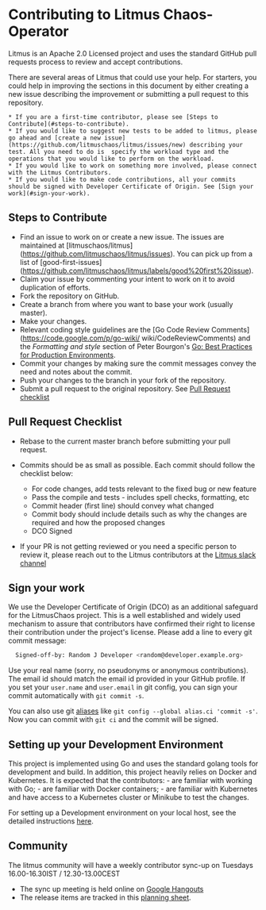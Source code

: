 # Contributing to Litmus Chaos-Operator

Litmus is an Apache 2.0 Licensed project and uses the standard GitHub pull requests process to review and accept contributions.

There are several areas of Litmus that could use your help. For starters, you could help in improving the sections in this document by either creating a new issue describing the improvement or submitting a pull request to this repository. 

    * If you are a first-time contributor, please see [Steps to Contribute](#steps-to-contribute).
    * If you would like to suggest new tests to be added to litmus, please go ahead and [create a new issue](https://github.com/litmuschaos/litmus/issues/new) describing your test. All you need to do is  specify the workload type and the operations that you would like to perform on the workload.
    * If you would like to work on something more involved, please connect with the Litmus Contributors. 
    * If you would like to make code contributions, all your commits should be signed with Developer Certificate of Origin. See [Sign your work](#sign-your-work). 

## Steps to Contribute

* Find an issue to work on or create a new issue. The issues are maintained at [litmuschaos/litmus] (https://github.com/litmuschaos/litmus/issues). You can pick up from a list of [good-first-issues] (https://github.com/litmuschaos/litmus/labels/good%20first%20issue).
* Claim your issue by commenting your intent to work on it to avoid duplication of efforts. 
* Fork the repository on GitHub.
* Create a branch from where you want to base your work (usually master).
* Make your changes.
* Relevant coding style guidelines are the [Go Code Review Comments](https://code.google.com/p/go-wiki/ wiki/CodeReviewComments) and the _Formatting and style_ section of Peter Bourgon's [Go: Best Practices for Production Environments](http://peter.bourgon.org/go-in-production/#formatting-and-style).
* Commit your changes by making sure the commit messages convey the need and notes about the commit.
* Push your changes to the branch in your fork of the repository.
* Submit a pull request to the original repository. See [Pull Request checklist](#pull-request-checklist)

## Pull Request Checklist
* Rebase to the current master branch before submitting your pull request.
* Commits should be as small as possible. Each commit should follow the checklist below:

    - For code changes, add tests relevant to the fixed bug or new feature
    - Pass the compile and tests - includes spell checks, formatting, etc
    - Commit header (first line) should convey what changed
    - Commit body should include details such as why the changes are required and how the proposed  changes
    - DCO Signed
  
* If your PR is not getting reviewed or you need a specific person to review it, please reach out to the Litmus contributors at the [Litmus slack channel](https://app.slack.com/client/T09NY5SBT/CNXNB0ZTN)

## Sign your work

We use the Developer Certificate of Origin (DCO) as an additional safeguard for the LitmusChaos project. This is a well established and widely used mechanism to assure that contributors have confirmed their right to license their contribution under the project's license. Please add a line to every git commit message:

```sh
  Signed-off-by: Random J Developer <random@developer.example.org>
```

Use your real name (sorry, no pseudonyms or anonymous contributions). The email id should match the email id provided in your GitHub profile. 
If you set your `user.name` and `user.email` in git config, you can sign your commit automatically with `git commit -s`. 

You can also use git [aliases](https://git-scm.com/book/tr/v2/Git-Basics-Git-Aliases) like `git config --global alias.ci 'commit -s'`. Now you can commit with `git ci` and the commit will be signed.

## Setting up your Development Environment

This project is implemented using Go and uses the standard golang tools for development and build. In addition, this project heavily relies on Docker and Kubernetes. It is expected that the contributors:
    - are familiar with working with Go;
    - are familiar with Docker containers;
    - are familiar with Kubernetes and have access to a Kubernetes cluster or Minikube to test the changes.

For setting up a Development environment on your local host, see the detailed instructions [here](./docs/developer.md).

## Community

The litmus community will have a weekly contributor sync-up on Tuesdays 16.00-16.30IST / 12.30-13.00CEST
* The sync up meeting is held online on [Google Hangouts](https://meet.google.com/uvt-ozaw-bvp)
* The release items are tracked in this [planning sheet](https://docs.google.com/spreadsheets/d/15svGB99bDcSTkwAYttH1QzP5WJSb-dFKbPzl-9WqmXM). 
